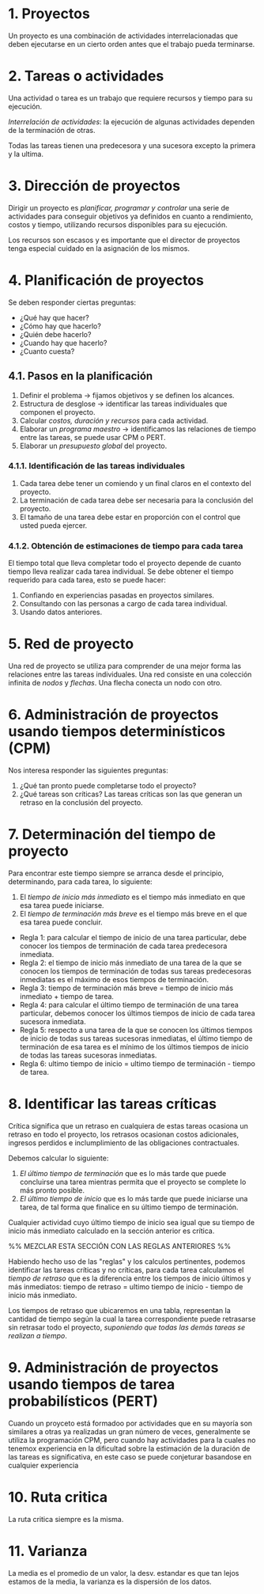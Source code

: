 # 1. Proyectos

Un proyecto es una combinación de actividades interrelacionadas que deben ejecutarse en un cierto orden antes que el trabajo pueda terminarse.

# 2. Tareas o actividades

Una actividad o tarea es un trabajo que requiere recursos y tiempo para su ejecución.

*Interrelación de actividades*: la ejecución de algunas actividades dependen de la terminación de otras.

Todas las tareas tienen una predecesora y una sucesora excepto la primera y la ultima.

# 3. Dirección de proyectos

Dirigir un proyecto es *planificar, programar y controlar* una serie de actividades para conseguir objetivos ya definidos en cuanto a rendimiento, costos y tiempo, utilizando recursos disponibles para su ejecución.

Los recursos son escasos y es importante que el director de proyectos tenga especial cuidado en la asignación de los mismos.

# 4. Planificación de proyectos

Se deben responder ciertas preguntas:

- ¿Qué hay que hacer?
- ¿Cómo hay que hacerlo?
- ¿Quién debe hacerlo?
- ¿Cuando hay que hacerlo?
- ¿Cuanto cuesta?

## 4.1. Pasos en la planificación

1. Definir el problema -> fijamos objetivos y se definen los alcances.
2. Estructura de desglose -> identificar las tareas individuales que componen el proyecto.
3. Calcular *costos, duración y recursos* para cada actividad.
4. Elaborar un *programa maestro* -> identificamos las relaciones de tiempo entre las tareas, se puede usar CPM o PERT.
5. Elaborar un *presupuesto global* del proyecto.

### 4.1.1. Identificación de las tareas individuales

1. Cada tarea debe tener un comiendo y un final claros en el contexto del proyecto.
2. La terminación de cada tarea debe ser necesaria para la conclusión del proyecto.
3. El tamaño de una tarea debe estar en proporción con el control que usted pueda ejercer.

### 4.1.2. Obtención de estimaciones de tiempo para cada tarea

El tiempo total que lleva completar todo el proyecto depende de cuanto tiempo lleva realizar cada tarea individual. Se debe obtener el tiempo requerido para cada tarea, esto se puede hacer:

1. Confiando en experiencias pasadas en proyectos similares.
2. Consultando con las personas a cargo de cada tarea individual.
3. Usando datos anteriores.

# 5. Red de proyecto

Una red de proyecto se utiliza para comprender de una mejor forma las relaciones entre las tareas individuales. Una red consiste en una colección infinita de *nodos* y *flechas*. Una flecha conecta un nodo con otro.

# 6. Administración de proyectos usando tiempos determinísticos (CPM)

Nos interesa responder las siguientes preguntas:

1. ¿Qué tan pronto puede completarse todo el proyecto?
2. ¿Qué tareas son críticas? Las tareas críticas son las que generan un retraso en la conclusión del proyecto.

# 7. Determinación del tiempo de proyecto

Para encontrar este tiempo siempre se arranca desde el principio, determinando, para cada tarea, lo siguiente:

1. El *tiempo de inicio más inmediato* es el tiempo más inmediato en que esa tarea puede iniciarse.
2. El *tiempo de terminación más breve* es el tiempo más breve en el que esa tarea puede concluir.

- Regla 1: para calcular el tiempo de inicio de una tarea particular, debe conocer los tiempos de terminación de cada tarea predecesora inmediata.
- Regla 2: el tiempo de inicio más inmediato de una tarea de la que se conocen los tiempos de terminación de todas sus tareas predecesoras inmediatas es el máximo de esos tiempos de terminación.
- Regla 3: tiempo de terminación más breve = tiempo de inicio más inmediato + tiempo de tarea.
- Regla 4: para calcular el último tiempo de terminación de una tarea particular, debemos conocer los últimos tiempos de inicio de cada tarea sucesora inmediata.
- Regla 5: respecto a una tarea de la que se conocen los últimos tiempos de inicio de todas sus tareas sucesoras inmediatas, el último tiempo de terminación de esa tarea es el mínimo de los últimos tiempos de inicio de todas las tareas sucesoras inmediatas.
- Regla 6: ultimo tiempo de inicio = ultimo tiempo de terminación - tiempo de tarea.

# 8. Identificar las tareas críticas

Crítica significa que un retraso en cualquiera de estas tareas ocasiona un retraso en todo el proyecto, los retrasos ocasionan costos adicionales, ingresos perdidos e inclumplimiento de las obligaciones contractuales.

Debemos calcular lo siguiente:

1. *El último tiempo de terminación* que es lo más tarde que puede concluirse una tarea mientras permita que el proyecto se complete lo más pronto posible.
2. *El último tiempo de inicio* que es lo más tarde que puede iniciarse una tarea, de tal forma que finalice en su último tiempo de terminación.

Cualquier actividad cuyo último tiempo de inicio sea igual que su tiempo de inicio más inmediato calculado en la sección anterior es crítica.

%% MEZCLAR ESTA SECCIÓN CON LAS REGLAS ANTERIORES %%

Habiendo hecho uso de las "reglas" y los calculos pertinentes, podemos identificar las tareas críticas y no críticas, para cada tarea calculamos el *tiempo de retraso* que es la diferencia entre los tiempos de inicio últimos y más inmediatos: tiempo de retraso = ultimo tiempo de inicio - tiempo de inicio más inmediato.

Los tiempos de retraso que ubicaremos en una tabla, representan la cantidad de tiempo según la cual la tarea correspondiente puede retrasarse sin retrasar todo el proyecto, *suponiendo que todas las demás tareas se realizan a tiempo*.

# 9. Administración de proyectos usando tiempos de tarea probabilísticos (PERT)

Cuando un proyceto está formadoo por actividades que en su mayoría son similares a otras ya realizadas un gran número de veces, generalmente se utiliza la programación CPM, pero cuando hay actividades para la cuales no tenemox experiencia en la dificultad sobre la estimación de la duración de las tareas es significativa, en este caso se puede conjeturar basandose en cualquier experiencia

# 10. Ruta critica

La ruta critica siempre es la misma.

# 11. Varianza

La media es el promedio de un valor, la desv. estandar es que tan lejos estamos de la media, la varianza es la dispersión de los datos.
